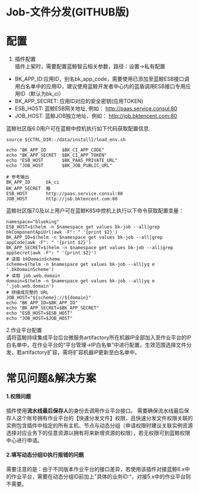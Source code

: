 # Job-文件分发(GITHUB版)

# 配置
1. 插件配置  
插件上架时，需要配置蓝鲸智云相关参数，路径：设置->私有配置
- BK_APP_ID:应用ID，别名bk_app_code，需要使用已添加至蓝鲸ESB接口调用白名单中的应用ID，建议使用蓝鲸开发者中心内的蓝盾调用ESB接口专用应用ID（默认为bk_ci）
- BK_APP_SECRET: 应用ID对应的安全密钥(应用TOKEN)
- ESB_HOST: 蓝鲸ESB网关地址, 例如： http://paas.service.consul:80
- JOB_HOST: 蓝鲸JOB独立地址，例如： http://job.bktencent.com:80

蓝鲸社区版6.0用户可在蓝鲸中控机执行如下代码获取配置信息.
```shell script
source ${CTRL_DIR:-/data/install}/load_env.sh

echo "BK_APP_ID      $BK_CI_APP_CODE"
echo "BK_APP_SECRET  $BK_CI_APP_TOKEN"
echo "ESB_HOST       $BK_PAAS_PRIVATE_URL"
echo "JOB_HOST       $BK_JOB_PUBLIC_URL"

# 参考输出
BK_APP_ID      bk_ci
BK_APP_SECRET  略
ESB_HOST       http://paas.service.consul:80
JOB_HOST       http://job.bktencent.com:80
```
蓝鲸社区版7.0及以上用户可在蓝鲸K8S中控机上执行以下命令获取配置变量：
```shell
namespace="blueking"
ESB_HOST=$(helm -n $namespace get values bk-job --all|grep bkComponentApiUrl|awk -F": " '{print $2}')
BK_APP_ID=$(helm -n $namespace get values bk-job --all|grep appCode|awk -F": " '{print $2}')
BK_APP_SECRET=$(helm -n $namespace get values bk-job --all|grep appSecret|awk -F": " '{print $2}')
# 读取 bkDomainScheme
scheme=$(helm -n $namespace get values bk-job --all|yq e '.bkDomainScheme')
# 读取 job.web.domain
domain=$(helm -n $namespace get values bk-job --all|yq e '.job.web.domain')
# 拼接成完整的 URL
JOB_HOST="${scheme}://${domain}"
echo "BK_APP_ID=$BK_APP_ID"
echo "BK_APP_SECRET=$BK_APP_SECRET"
echo "ESB_HOST=$ESB_HOST"
echo "JOB_HOST=$JOB_HOST"
```

2.作业平台配置  
请将蓝鲸持续集成平台后台微服务artifactory所在机器IP全部加入至作业平台的IP白名单中，在作业平台的“平台管理->IP白名单”中进行配置，生效范围选择文件分发，若artifactory扩容，需将扩容机器IP更新至白名单中。

# 常见问题&解决方案
#### 1.权限问题
插件使用**流水线最后保存人**的身份去调用作业平台接口。
需要确保流水线最后保存人这个账号拥有作业平台的【快速分发文件】权限，且快速分发文件权限关联的实例包含插件中指定的所有主机、节点与动态分组（申请权限时建议关联实例资源选择对应业务下的任意资源以拥有将来新增资源的权限），若无权限可到蓝鲸权限中心进行申请。

#### 2.填写动态分组ID执行报错的问题
需要注意的是：由于不同版本作业平台的接口差异，若使用该插件对接蓝鲸6.x中的作业平台，需要在动态分组ID前加上"具体的业务ID:"，对接5.x中的作业平台则不需要。
